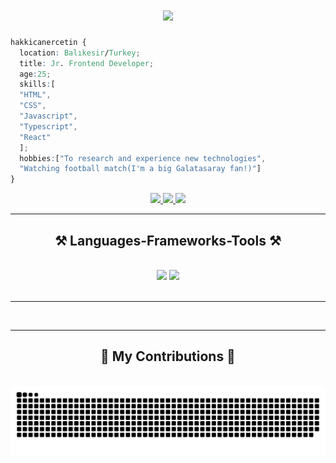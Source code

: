 <h1 align="center">
    <img src="https://readme-typing-svg.herokuapp.com/?font=Righteous&size=35&center=true&vCenter=true&width=500&height=70&duration=4000&lines=Hi+There!+👋;+I'm+Hakkican+Ercetin!;" />
</h1>

```css
hakkicanercetin { 
  location: Balıkesir/Turkey; 
  title: Jr. Frontend Developer;
  age:25;
  skills:[
  "HTML",
  "CSS",
  "Javascript",
  "Typescript",
  "React"
  ];
  hobbies:["To research and experience new technologies",
  "Watching football match(I'm a big Galatasaray fan!)"]
}
```
<div align="center"> 
  <a href="mailto:hakkicanercetin@gmail.com">
    <img src="https://img.shields.io/badge/Gmail-333333?style=for-the-badge&logo=gmail&logoColor=red" />
  </a>
  <a href="https://linkedin.com/in/hakkicanercetin" target="_blank">
    <img src="https://img.shields.io/badge/LinkedIn-0077B5?style=for-the-badge&logo=linkedin&logoColor=white" target="_blank" />
  </a>
  <a href="/" target="_blank">
     <img src="https://img.shields.io/badge/Portfolio-FF5722?style=for-the-badge&logo=todoist&logoColor=white" target="_blank" />
  </a>
</div>

<hr/>
 
<h2 align="center">⚒️ Languages-Frameworks-Tools ⚒️</h2>
<br/>
<div align="center">
    <img src="https://skillicons.dev/icons?i=html,css,sass,bootstrap,javascript,typescript" />
    <img src="https://skillicons.dev/icons?i=react,tailwind,cpp,cs,python,java,figma,xd" /><br>
</div>

<br/>
<hr/>

<div align="center">
    <img src="https://github-readme-stats.vercel.app/api/top-langs/?username=hakkicanercetin&amp;theme=dark&amp;hide_border=false&amp;include_all_commits=false&amp;count_private=false&amp;layout=compact" alt="">
</div>

<hr/>

<div align="center">
  <h2>🐍 My Contributions 🐍</h2>
  <br>
  <img src="https://raw.githubusercontent.com/hakkicanercetin/hakkicanercetin/output/snake.svg" alt="Snake animation" />
  
  <br/><br/><br/>
</div>






